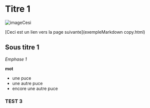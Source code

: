 # Titre 1

![imageCesi](https://www.cesi.fr/wp-content/uploads/2018/11/logo-CESI.png)

[Ceci est un lien vers la page suivante](exempleMarkdown copy.html)

## Sous titre 1 

*Emphase 1*  

**mot**

* une puce
* une autre puce
* encore une autre puce

### TEST 3
